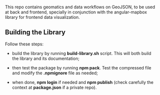 This repo contains geomatics and data workflows on GeoJSON, to be used
at back and frontend, specially in conjunction with the angular-mapbox
library for frontend data visualization.



## Building the Library

Follow these steps:

-   build the library by running **build-library.sh** script. This will
    both build the library and its documentation;

-   then test the package by running **npm pack**. Test the compressed
    file and modify the **.npmignore** file as needed;

-   when done, **npm login** if needed and **npm publish** (check
    carefully the context at **package.json** if a private repo).
